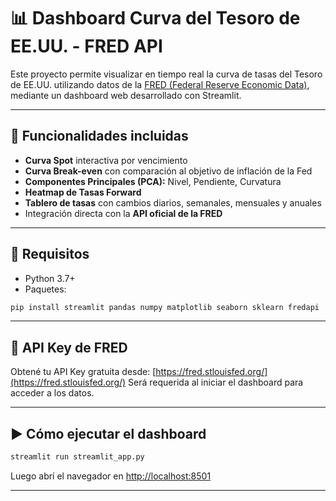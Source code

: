 
# 📊 Dashboard Curva del Tesoro de EE.UU. - FRED API

Este proyecto permite visualizar en tiempo real la curva de tasas del Tesoro de EE.UU. utilizando datos de la [FRED (Federal Reserve Economic Data)](https://fred.stlouisfed.org/), mediante un dashboard web desarrollado con Streamlit.

---

## 🚀 Funcionalidades incluidas

- **Curva Spot** interactiva por vencimiento
- **Curva Break-even** con comparación al objetivo de inflación de la Fed
- **Componentes Principales (PCA):** Nivel, Pendiente, Curvatura
- **Heatmap de Tasas Forward**
- **Tablero de tasas** con cambios diarios, semanales, mensuales y anuales
- Integración directa con la **API oficial de la FRED**

---

## 🧰 Requisitos

- Python 3.7+
- Paquetes:

```bash
pip install streamlit pandas numpy matplotlib seaborn sklearn fredapi
```

---

## 🔑 API Key de FRED

Obtené tu API Key gratuita desde: [https://fred.stlouisfed.org/](https://fred.stlouisfed.org/)
Será requerida al iniciar el dashboard para acceder a los datos.

---

## ▶️ Cómo ejecutar el dashboard

```bash
streamlit run streamlit_app.py
```

Luego abrí el navegador en [http://localhost:8501](http://localhost:8501)

---
